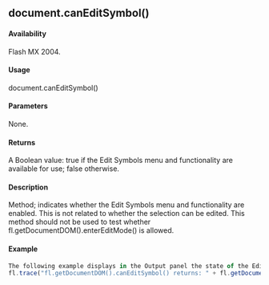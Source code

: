 ## document.canEditSymbol()

#### Availability

Flash MX 2004.

#### Usage

document.canEditSymbol()

#### Parameters

None.

#### Returns

A Boolean value: true if the Edit Symbols menu and functionality are available for use; false otherwise.

#### Description

Method; indicates whether the Edit Symbols menu and functionality are enabled. This is not related to whether the selection can be edited. This method should not be used to test whether fl.getDocumentDOM().enterEditMode() is allowed.

#### Example

```javascript
The following example displays in the Output panel the state of the Edit Symbols menu and functionality:
fl.trace("fl.getDocumentDOM().canEditSymbol() returns: " + fl.getDocumentDOM().canEditSymbol());

```